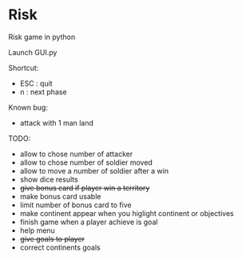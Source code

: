 # Risk
Risk game in python

Launch GUI.py

Shortcut:
<ul>
<li>ESC : quit</li>
<li>n : next phase</li>
</ul>

Known bug:
<ul>
<li>attack with 1 man land</li>
</ul>

TODO:
<ul>
<li>allow to chose number of attacker</li>
<li>allow to chose number of soldier moved</li>
<li>allow to move a number of soldier after a win</li>
<li>show dice results</li>
<del><li>give bonus card if player win a territory</li></del>
<li>make bonus card usable</li>
<li>limit number of bonus card to five</li>
<li>make continent appear when you higlight continent or objectives</li>
<li>finish game when a player achieve is goal</li>
<li>help menu</li>
<del><li>give goals to player</li></del>
<li>correct continents goals</li>
</ul>
